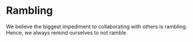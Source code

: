 # Rambling 

We believe the biggest impediment to collaborating with others is rambling. Hence, we always remind ourselves to not ramble.  
